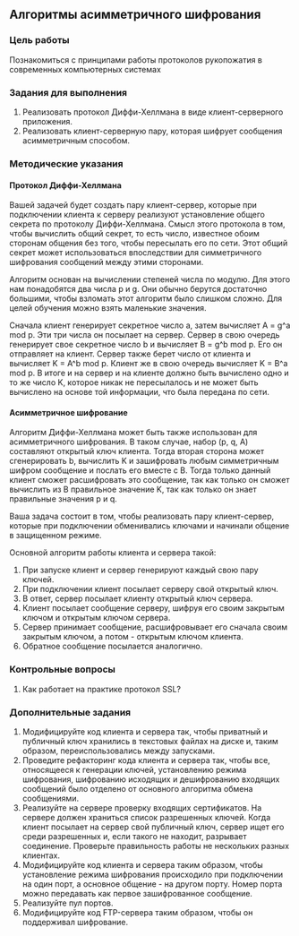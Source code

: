 ## Алгоритмы асимметричного шифрования

### Цель работы

Познакомиться с принципами работы протоколов рукопожатия в современных компьютерных системах

### Задания для выполнения

1. Реализовать протокол Диффи-Хеллмана в виде клиент-серверного приложения.
2. Реализовать клиент-серверную пару, которая шифрует сообщения асимметричным способом.

### Методические указания

#### Протокол Диффи-Хеллмана

Вашей задачей будет создать пару клиент-сервер, которые при подключении клиента к серверу реализуют установление общего
секрета по протоколу Диффи-Хеллмана. Смысл этого протокола в том, чтобы вычислить общий секрет, то есть число, известное
обоим сторонам общения без того, чтобы пересылать его по сети. Этот общий секрет может использоваться впоследствии для
симметричного шифрования сообщений между этими сторонами.

Алгоритм основан на вычислении степеней числа по модулю. Для этого нам понадобятся два числа p и g. Они обычно берутся
достаточно большими, чтобы взломать этот алгоритм было слишком сложно. Для целей обучения можно взять маленькие
значения.

Сначала клиент генерирует секретное число a, затем вычисляет A = g^a mod p. Эти три числа он посылает на сервер. Сервер
в свою очередь генерирует свое секретное число b и вычисляет B = g^b mod p. Его он отправляет на клиент. Сервер также
берет число от клиента и вычисляет K = A^b mod p. Клиент же в свою очередь вычисляет K = B^a mod p. В итоге и на сервер
и на клиенте должно быть вычислено одно и то же число K, которое никак не пересылалось и не может быть вычислено на
основе той информации, что была передана по сети.

#### Асимметричное шифрование

Алгоритм Диффи-Хеллмана может быть также использован для асимметричного шифрования. В таком случае, набор (p, q, A)
составляют открытый ключ клиента. Тогда вторая сторона может cгенерировать b, вычислить K и зашифровать любым
симметричным шифром сообщение и послать его вместе с B. Тогда только данный клиент сможет расшифровать это сообщение,
так как только он сможет вычислить из B правильное значение K, так как только он знает правильные значения p и q.

Ваша задача состоит в том, чтобы реализовать пару клиент-сервер, которые при подключении обменивались ключами и начинали
общение в защищенном режиме.

Основной алгоритм работы клиента и сервера такой:

1. При запуске клиент и сервер генерируют каждый свою пару ключей.
2. При подключении клиент посылает серверу свой открытый ключ.
3. В ответ, сервер посылает клиенту открытый ключ сервера.
4. Клиент посылает сообщение серверу, шифруя его своим закрытым ключом и открытым ключом сервера.
5. Сервер принимает сообщение, расшифровывает его сначала своим закрытым ключом, а потом - открытым ключом клиента.
6. Обратное сообщение посылается аналогично.

### Контрольные вопросы

1. Как работает на практике протокол SSL?

### Дополнительные задания

1. Модифицируйте код клиента и сервера так, чтобы приватный и публичный ключ хранились в текстовых файлах на диске и,
   таким образом, переиспользовались между запусками.
2. Проведите рефакторинг кода клиента и сервера так, чтобы все, относящееся к генерации ключей, установлению режима
   шифрования, шифрованию исходящих и дешифрованию входящих сообщений было отделено от основного алгоритма обмена
   сообщениями.
3. Реализуйте на сервере проверку входящих сертификатов. На сервере должен храниться список разрешенных ключей. Когда
   клиент посылает на сервер свой публичный ключ, сервер ищет его среди разрешенных и, если такого не находит, разрывает
   соединение. Проверьте правильность работы не нескольких разных клиентах.
4. Модифицируйте код клиента и сервера таким образом, чтобы установление режима шифрования происходило при подключении
   на один порт, а основное общение - на другом порту. Номер порта можно передавать как первое зашифрованное сообщение.
5. Реализуйте пул портов.
6. Модифицируйте код FTP-сервера таким образом, чтобы он поддерживал шифрование.

<!-- Docs to Markdown version 1.0β17 -->
